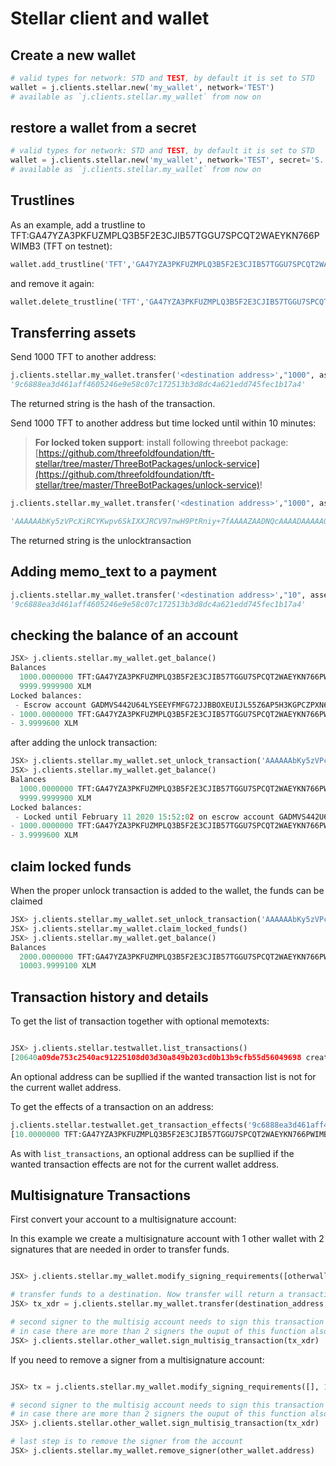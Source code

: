# Stellar client and wallet

## Create a new wallet

```python
# valid types for network: STD and TEST, by default it is set to STD
wallet = j.clients.stellar.new('my_wallet', network='TEST')
# available as `j.clients.stellar.my_wallet` from now on
```

## restore a wallet from a secret

```python
# valid types for network: STD and TEST, by default it is set to STD
wallet = j.clients.stellar.new('my_wallet', network='TEST', secret='S.....')
# available as `j.clients.stellar.my_wallet` from now on
```

## Trustlines

As an example, add a trustline to TFT:GA47YZA3PKFUZMPLQ3B5F2E3CJIB57TGGU7SPCQT2WAEYKN766PWIMB3 (TFT on testnet):

``` python
wallet.add_trustline('TFT','GA47YZA3PKFUZMPLQ3B5F2E3CJIB57TGGU7SPCQT2WAEYKN766PWIMB3')
```

and remove it again:

``` python
wallet.delete_trustline('TFT','GA47YZA3PKFUZMPLQ3B5F2E3CJIB57TGGU7SPCQT2WAEYKN766PWIMB3')
```

## Transferring assets

Send 1000 TFT to another address:

```python
j.clients.stellar.my_wallet.transfer('<destination address>',"1000", asset="TFT:GA47YZA3PKFUZMPLQ3B5F2E3CJIB57TGGU7SPCQT2WAEYKN766PWIMB3")
'9c6888ea3d461aff4605246e9e58c07c172513b3d8dc4a621edd745fec1b17a4'
```

The returned string is the hash of the transaction.

Send 1000 TFT to another address but time locked until within 10 minutes:

> **For locked token support**: install following threebot package: [https://github.com/threefoldfoundation/tft-stellar/tree/master/ThreeBotPackages/unlock-service](https://github.com/threefoldfoundation/tft-stellar/tree/master/ThreeBotPackages/unlock-service)!

```python
j.clients.stellar.my_wallet.transfer('<destination address>',"1000", asset="TFT:GA47YZA3PKFUZMPLQ3B5F2E3CJIB57TGGU7SPCQT2WAEYKN766PWIMB3", locked_until=time.time()+10*60)

'AAAAAAbKy5zVPcXiRCYKwpv6SkIXXJRCV97nwH9PtRniy+7fAAAAZAADNQcAAAADAAAAAQAAAABeQs2iAAAAAAAAAAAAAAAAAAAAAQAAAAAAAAAFAAAAAAAAAAAAAAAAAAAAAQAAAAAAAAABAAAAAQAAAAEAAAABAAAAAQAAAAEAAAAAAAAAAAAAAAAAAAAB4svu3wAAAEAE6w7jduF+Vx0zwKTlLkxCSaogT/q3nyso1VowS0tL6mLFJ0/+afCe4dbubvzXy9AuBbaF9h0vgslESCey0IcB'
```
The returned string is the unlocktransaction

## Adding memo_text to a payment


```python
j.clients.stellar.my_wallet.transfer('<destination address>',"10", asset="TFT:GA47YZA3PKFUZMPLQ3B5F2E3CJIB57TGGU7SPCQT2WAEYKN766PWIMB3", memo_text="test")
'9c6888ea3d461aff4605246e9e58c07c172513b3d8dc4a621edd745fec1b17a4'
```

## checking the balance of an account

```python
JSX> j.clients.stellar.my_wallet.get_balance()
Balances
  1000.0000000 TFT:GA47YZA3PKFUZMPLQ3B5F2E3CJIB57TGGU7SPCQT2WAEYKN766PWIMB3
  9999.9999900 XLM
Locked balances:
 - Escrow account GADMVS442U64LYSEEYFMFG72JJBBOXEUIJL55Z6AP5H3KGPCZPXN6MHD with unknown unlockhashes ['TDTGRL5ZDC6JLYP2GCSFRQONSH7JP7BA4HKFHO2UMLTLBXOQZN2AHXGY']
- 1000.0000000 TFT:GA47YZA3PKFUZMPLQ3B5F2E3CJIB57TGGU7SPCQT2WAEYKN766PWIMB3
- 3.9999600 XLM
```

after adding the unlock transaction:

```python
JSX> j.clients.stellar.my_wallet.set_unlock_transaction('AAAAAAbKy5zVPcXiRCYKwpv6SkIXXJRCV97nwH9PtRniy+7fAAAAZAADNQcAAAADAAAAAQAAAABeQs2iAAAAAAAAAAAAAAAAAAAAAQAAAAAAAAAFAAAAAAAAAAAAAAAAAAAAAQAAAAAAAAABAAAAAQAAAAEAAAABAAAAAQAAAAEAAAAAAAAAAAAAAAAAAAAB4svu3wAAAEAE6w7jduF+Vx0zwKTlLkxCSaogT/q3nyso1VowS0tL6mLFJ0/+afCe4dbubvzXy9AuBbaF9h0vgslESCey0IcB')
JSX> j.clients.stellar.my_wallet.get_balance()
Balances
  1000.0000000 TFT:GA47YZA3PKFUZMPLQ3B5F2E3CJIB57TGGU7SPCQT2WAEYKN766PWIMB3
  9999.9999900 XLM
Locked balances:
 - Locked until February 11 2020 15:52:02 on escrow account GADMVS442U64LYSEEYFMFG72JJBBOXEUIJL55Z6AP5H3KGPCZPXN6MHD
- 1000.0000000 TFT:GA47YZA3PKFUZMPLQ3B5F2E3CJIB57TGGU7SPCQT2WAEYKN766PWIMB3
- 3.9999600 XLM
```

## claim locked funds

When the proper unlock transaction is added to the wallet, the funds can be claimed

```python
JSX> j.clients.stellar.my_wallet.set_unlock_transaction('AAAAAAbKy5zVPcXiRCYKwpv6SkIXXJRCV97nwH9PtRniy+7fAAAAZAADNQcAAAADAAAAAQAAAABeQs2iAAAAAAAAAAAAAAAAAAAAAQAAAAAAAAAFAAAAAAAAAAAAAAAAAAAAAQAAAAAAAAABAAAAAQAAAAEAAAABAAAAAQAAAAEAAAAAAAAAAAAAAAAAAAAB4svu3wAAAEAE6w7jduF+Vx0zwKTlLkxCSaogT/q3nyso1VowS0tL6mLFJ0/+afCe4dbubvzXy9AuBbaF9h0vgslESCey0IcB')
JSX> j.clients.stellar.my_wallet.claim_locked_funds()
JSX> j.clients.stellar.my_wallet.get_balance()
Balances
  2000.0000000 TFT:GA47YZA3PKFUZMPLQ3B5F2E3CJIB57TGGU7SPCQT2WAEYKN766PWIMB3
  10003.9999100 XLM
```

## Transaction history and details

To get the list of transaction together with optional memotexts:

```python

JSX> j.clients.stellar.testwallet.list_transactions()
[20640a09de753c2540ac91225108d03d30a849b203cd0b13b9cfb55d56049698 created at 2020-02-05T13:46:15Z, d36c31c2966b3f25b1743455a510c3f4ead60546882410dd190c169f1c990b76 created at 2020-02-05T13:53:48Z, b2e97f13134ede6228363f3ad39c1f4ff717a382fd58c29eaa50cfa9019b1517 created at 2020-02-05T19:38:49Z, 3b001c9250de959bfc92975e689957b02bba28210fba32b4be275e9aff5146df created at 2020-02-11T15:16:24Z, 0eee1e29067a4352af1054204afd5498b64c7f4c98c3b37efeac23f801920587 created at 2020-02-11T15:24:55Z, b579cc0af56b254c28f48a9538416d9046cdb7f564f35e45d94df70576aa5069 created at 2020-02-11T15:42:09Z, a3396578b1c6493983d624fdbc5505f687a74028e065ab5b9d024a73aec13625 created at 2020-02-11T15:42:24Z, b9719b7ea2d6cce8892e34265eced707de79316b755b91c2f1414186010206d4 created at 2020-02-11T15:45:38Z, 4d68486e4abda14f380696cadc8e6b6a47f2eca58a5c8c389f5f2e004ffec82d created at 2020-02-11T16:10:04Z, 9c6888ea3d461aff4605246e9e58c07c172513b3d8dc4a621edd745fec1b17a4 created at 2020-02-14T09:14:56Z with memo text 'test']
```

An optional address can be supllied if the wanted transaction list is not for the current wallet address.

To get the effects of a transaction on an address:

```python
j.clients.stellar.testwallet.get_transaction_effects('9c6888ea3d461aff4605246e9e58c07c172513b3d8dc4a621edd745fec1b17a4')
[10.0000000 TFT:GA47YZA3PKFUZMPLQ3B5F2E3CJIB57TGGU7SPCQT2WAEYKN766PWIMB3]
```

As with `list_transactions`, an optional address can be supllied if the wanted transaction effects are not for the current wallet address.

## Multisignature Transactions

First convert your account to a multisignature account:

In this example we create a multisignature account with 1 other wallet with 2 signatures that are needed in order to transfer funds.

```python

JSX> j.clients.stellar.my_wallet.modify_signing_requirements([otherwallet.address], 2)

# transfer funds to a destination. Now transfer will return a transaction in xdr which needs to be signed
JSX> tx_xdr = j.clients.stellar.my_wallet.transfer(destination_address, "5")

# second signer to the multisig account needs to sign this transaction xdr in order to submit the transaction to the Stellar network.
# in case there are more than 2 signers the ouput of this function also needs to be signed by the other signers of the multisignature account.
JSX> j.clients.stellar.other_wallet.sign_multisig_transaction(tx_xdr)
```

If you need to remove a signer from a multisignature account:

```python

JSX> tx = j.clients.stellar.my_wallet.modify_signing_requirements([], 1)

# second signer to the multisig account needs to sign this transaction xdr in order to submit the transaction to the Stellar network.
# in case there are more than 2 signers the ouput of this function also needs to be signed by the other signers of the multisignature account.
JSX> j.clients.stellar.other_wallet.sign_multisig_transaction(tx_xdr)

# last step is to remove the signer from the account
JSX> j.clients.stellar.my_wallet.remove_signer(other_wallet.address)
```

